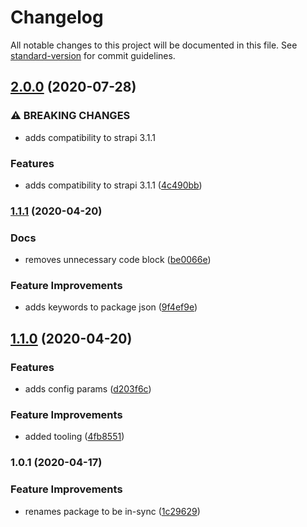 # Changelog

All notable changes to this project will be documented in this file. See [standard-version](https://github.com/conventional-changelog/standard-version) for commit guidelines.

## [2.0.0](https://github.com/talentplatforms/strapi-provider-upload-tp-minio/compare/v1.1.1...v2.0.0) (2020-07-28)


### ⚠ BREAKING CHANGES

* adds compatibility to strapi 3.1.1

### Features

* adds compatibility to strapi 3.1.1 ([4c490bb](https://github.com/talentplatforms/strapi-provider-upload-tp-minio/commit/4c490bb49efb7610d1253928f0716ce0788e4109))

### [1.1.1](https://github.com/talentplatforms/strapi-provider-upload-tp-minio/compare/v1.1.0...v1.1.1) (2020-04-20)


### Docs

* removes unnecessary code block ([be0066e](https://github.com/talentplatforms/strapi-provider-upload-tp-minio/commit/be0066e1c26ab012ecbec4e71386bfb5fd7a54fd))


### Feature Improvements

* adds keywords to package json ([9f4ef9e](https://github.com/talentplatforms/strapi-provider-upload-tp-minio/commit/9f4ef9e23b3451422f8ee3b715b1eabff6f1a0a5))

## [1.1.0](https://github.com/talentplatforms/strapi-provider-upload-tp-minio/compare/v1.0.1...v1.1.0) (2020-04-20)


### Features

* adds config params ([d203f6c](https://github.com/talentplatforms/strapi-provider-upload-tp-minio/commit/d203f6cf5a1c2fb5217bf9ccbcaa88a7824a02c9))


### Feature Improvements

* added tooling ([4fb8551](https://github.com/talentplatforms/strapi-provider-upload-tp-minio/commit/4fb85510b1544395db1ad18a854b6adb3fec0838))

### 1.0.1 (2020-04-17)


### Feature Improvements

* renames package to be in-sync ([1c29629](https://github.com/talentplatforms/strapi-provider-upload-tp-minio/commit/1c29629089420811307d066000463ab243dc25d4))
